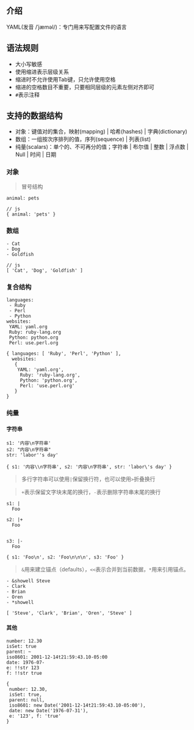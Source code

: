 ## 介绍

YAML(发音 /ˈjæməl/)：专门用来写配置文件的语言

## 语法规则

- 大小写敏感
- 使用缩进表示层级关系
- 缩进时不允许使用Tab键，只允许使用空格
- 缩进的空格数目不重要，只要相同层级的元素左侧对齐即可
- `#`表示注释

## 支持的数据结构

- 对象：键值对的集合，映射(mapping) | 哈希(hashes) | 字典(dictionary)
- 数组：一组按次序排列的值，序列(sequence) | 列表(list)
- 纯量(scalars)：单个的、不可再分的值；字符串 | 布尔值 | 整数 | 浮点数 | Null | 时间 | 日期

### 对象

> 冒号结构

```
animal: pets
```

```
// js
{ animal: 'pets' }
```

### 数组

```
- Cat
- Dog
- Goldfish
```

```
// js
[ 'Cat', 'Dog', 'Goldfish' ]
```

### 复合结构

```
languages:
 - Ruby
 - Perl
 - Python 
websites:
 YAML: yaml.org 
 Ruby: ruby-lang.org 
 Python: python.org 
 Perl: use.perl.org 
```

```
{ languages: [ 'Ruby', 'Perl', 'Python' ],
  websites: 
   { 
   	YAML: 'yaml.org',
     Ruby: 'ruby-lang.org',
     Python: 'python.org',
     Perl: 'use.perl.org' 
   } 
}
```

### 纯量

#### 字符串

```
s1: '内容\n字符串'
s2: "内容\n字符串"
str: 'labor''s day' 
```

```
{ s1: '内容\\n字符串', s2: '内容\n字符串', str: 'labor\'s day' }
```


> 多行字符串可以使用`|`保留换行符，也可以使用`>`折叠换行

> `+`表示保留文字块末尾的换行，`-`表示删除字符串末尾的换行

```
s1: |
  Foo

s2: |+
  Foo


s3: |-
  Foo
```

```
{ s1: 'Foo\n', s2: 'Foo\n\n\n', s3: 'Foo' }
```

> `&`用来建立锚点（defaults），`<<`表示合并到当前数据，`*`用来引用锚点。

```
- &showell Steve 
- Clark 
- Brian 
- Oren 
- *showell
```

```
[ 'Steve', 'Clark', 'Brian', 'Oren', 'Steve' ]
```

#### 其他

```
number: 12.30
isSet: true
parent: ~ 
iso8601: 2001-12-14t21:59:43.10-05:00
date: 1976-07-
e: !!str 123
f: !!str true
```

```
{ 
 number: 12.30,
 isSet: true,
 parent: null,
 iso8601: new Date('2001-12-14t21:59:43.10-05:00'),
 date: new Date('1976-07-31'),
 e: '123', f: 'true'
}
```
























